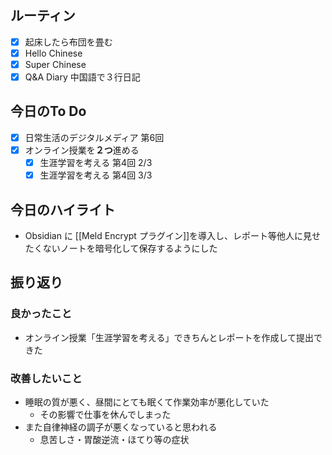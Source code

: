 ## ルーティン
- [x] 起床したら布団を畳む
- [x] Hello Chinese
- [x] Super Chinese
- [x] Q&A Diary 中国語で３行日記
## 今日のTo Do
- [x] 日常生活のデジタルメディア 第6回
- [x] オンライン授業を**２つ**進める
	- [x] 生涯学習を考える 第4回 2/3
	- [x] 生涯学習を考える 第4回 3/3
## 今日のハイライト
- Obsidian に [[Meld Encrypt プラグイン]]を導入し、レポート等他人に見せたくないノートを暗号化して保存するようにした
## 振り返り
### 良かったこと
- オンライン授業「生涯学習を考える」できちんとレポートを作成して提出できた
### 改善したいこと
- 睡眠の質が悪く、昼間にとても眠くて作業効率が悪化していた
	- その影響で仕事を休んでしまった
- また自律神経の調子が悪くなっていると思われる
	- 息苦しさ・胃酸逆流・ほてり等の症状
